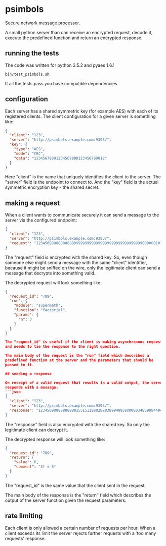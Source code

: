 # psimbols

Secure network message processor.

A small python server than can receive an encrypted request, decode it,
execute the predefined function and return an encrypted response.

## running the tests

The code was written for python 3.5.2 and pyaes 1.6.1
```
bin/test_psimbols.sh
```

If all the tests pass you have compatible dependencies.

## configuration

Each server has a shared symmetric key (for example AES) with each of
its registered clients. The client configuration for a given server is
something like:
```json
{
  "client": "123",
  "server": "http://psimbols.example.com:9393/",
  "key": {
    "type": "AES",
    "mode": "CBC",
    "data": "12345678901234567890123456789012"
  }
}
```

Here "client" is the name that uniquely identifies the client to the server.
The "server" field is the endpoint to connect to. And the "key" field is the
actual symmetric encryption key - the shared secret.

## making a request

When a client wants to communicate securely it can send a message
to the server via the configured endpoint:
```json
{
  "client": "123",
  "server": "http://psimbols.example.com:9393/",
  "request": "12345698888888888999999999999999999999999999999900000010101011"
}
```

The "request" field is encrypted with the shared key. So, even
though someone else might send a message with the same "client" identifier,
because it might be sniffed on the wire, only the legitimate client can
send a message that decrypts into something valid.

The decrypted request will look something like:
```json
{
  "request_id": "789",
  "run": {
    "module": "supermath",
    "function": "factorial",
    "params": {
      "n": 3
    }
  }
}

The "request_id" is useful if the client is making asynchronous requests
and needs to tie the response to the right question.

The main body of the request is the "run" field which describes a
predefined function at the server and the parameters that should be
passed to it.

## sending a response

On receipt of a valid request that results in a valid output, the server
responds with a message:
```json
{
  "client": "123",
  "server": "http://psimbols.example.com:9393/",
  "response": "1234569888888888815515118882828389949958800803485998449494"
}
```

The "response" field is also encrypted with the shared key. So only
the legitimate client can decrypt it.

The decrypted response will look something like:
```json
{
  "request_id": "789",
  "return": {
    "value": 6,
    "comment": "3! = 6"
  }
}
```

The "request_id" is the same value that the client sent in the request.

The main body of the response is the "return" field which describes the
output of the server function given the request parameters.

## rate limiting

Each client is only allowed a certain number of requests per hour.
When a client exceeds its limit the server rejects further requests
with a 'too many requests' response.
